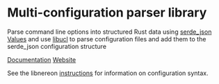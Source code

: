 # Multi-configuration parser library

Parse command line options into structured Rust data using [serde_json
Values](http://serde.rs) and use
[libucl](https://github.com/vstakhov/libucl) to parse configuration
files and add them to the serde_json configuration structure

[Documentation](https://docs.rs/nereon) [Website](https://github.com/riboseinc/nereon)

See the libnereon
[instructions](https://github.com/rioseinc/libnereon/README.md) for
information on configuration syntax.